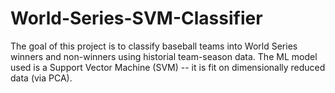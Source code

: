 # World-Series-SVM-Classifier

The goal of this project is to classify baseball teams into World Series winners and non-winners using historial team-season data.
The ML model used is a Support Vector Machine (SVM) -- it is fit on dimensionally reduced data (via PCA).
